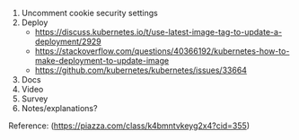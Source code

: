 1. Uncomment cookie security settings
2. Deploy
    - https://discuss.kubernetes.io/t/use-latest-image-tag-to-update-a-deployment/2929
    - https://stackoverflow.com/questions/40366192/kubernetes-how-to-make-deployment-to-update-image
    - https://github.com/kubernetes/kubernetes/issues/33664
3. Docs
4. Video
5. Survey
6. Notes/explanations?

Reference: (https://piazza.com/class/k4bmntvkeyg2x4?cid=355)
